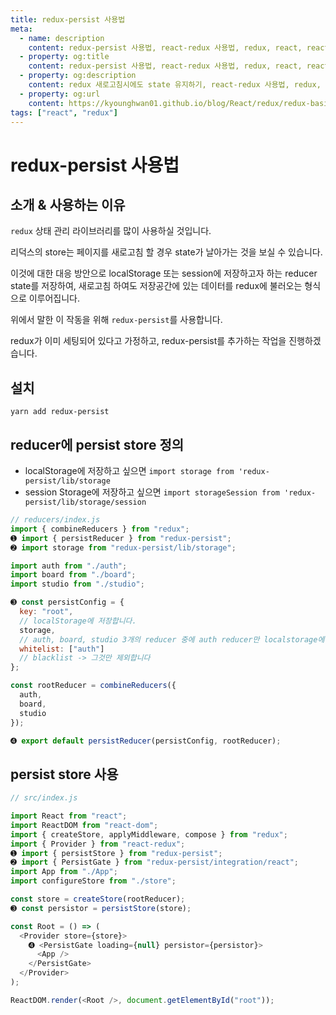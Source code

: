 ```yaml
---
title: redux-persist 사용법
meta:
  - name: description
    content: redux-persist 사용법, react-redux 사용법, redux, react, react16, state management, flux, store, reducer, dispatch, action
  - property: og:title
    content: redux-persist 사용법, react-redux 사용법, redux, react, react16, state management, flux, store, reducer, dispatch, action
  - property: og:description
    content: redux 새로고침시에도 state 유지하기, react-redux 사용법, redux, react, react16, state management, flux, store, reducer, dispatch, action
  - property: og:url
    content: https://kyounghwan01.github.io/blog/React/redux/redux-basic/
tags: ["react", "redux"]
---
```


# redux-persist 사용법

## 소개 & 사용하는 이유

`redux` 상태 관리 라이브러리를 많이 사용하실 것입니다.

리덕스의 store는 페이지를 새로고침 할 경우 state가 날아가는 것을 보실 수 있습니다.

이것에 대한 대응 방안으로 localStorage 또는 session에 저장하고자 하는 reducer state를 저장하여, 새로고침 하여도 저장공간에 있는 데이터를 redux에 불러오는 형식으로 이루어집니다.

위에서 말한 이 작동을 위해 `redux-persist`를 사용합니다.

redux가 이미 세팅되어 있다고 가정하고, redux-persist를 추가하는 작업을 진행하겠습니다.

## 설치

```
yarn add redux-persist
```

## reducer에 persist store 정의

- localStorage에 저장하고 싶으면 `import storage from 'redux-persist/lib/storage`
- session Storage에 저장하고 싶으면 `import storageSession from 'redux-persist/lib/storage/session`

```js
// reducers/index.js
import { combineReducers } from "redux";
➊ import { persistReducer } from "redux-persist";
➋ import storage from "redux-persist/lib/storage";

import auth from "./auth";
import board from "./board";
import studio from "./studio";

➌ const persistConfig = {
  key: "root",
  // localStorage에 저장합니다.
  storage,
  // auth, board, studio 3개의 reducer 중에 auth reducer만 localstorage에 저장합니다.
  whitelist: ["auth"]
  // blacklist -> 그것만 제외합니다
};

const rootReducer = combineReducers({
  auth,
  board,
  studio
});

➍ export default persistReducer(persistConfig, rootReducer);
```

## persist store 사용

```js
// src/index.js

import React from "react";
import ReactDOM from "react-dom";
import { createStore, applyMiddleware, compose } from "redux";
import { Provider } from "react-redux";
➊ import { persistStore } from "redux-persist";
➋ import { PersistGate } from "redux-persist/integration/react";
import App from "./App";
import configureStore from "./store";

const store = createStore(rootReducer);
➌ const persistor = persistStore(store);

const Root = () => (
  <Provider store={store}>
    ➍ <PersistGate loading={null} persistor={persistor}>
      <App />
    </PersistGate>
  </Provider>
);

ReactDOM.render(<Root />, document.getElementById("root"));
```

<TagLinks />

<Disqus />
